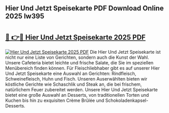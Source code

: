 ## Hier Und Jetzt Speisekarte PDF Download Online 2025 lw395

# <h2><a href="http://gcam2au.nevu.top/?p=Hier+Und+Jetzt+Speisekarte">🔗 👉🔴 Hier Und Jetzt Speisekarte 2025 PDF</a></h2>

[![Hier Und Jetzt Speisekarte 2025 PDF](https://i.imgur.com/dBaPXMq.png)](http://gcam2au.nevu.top/?p=Hier+Und+Jetzt+Speisekarte)
Die Hier Und Jetzt Speisekarte ist nicht nur eine Liste von Gerichten, sondern auch die Kunst der Wahl. Unsere Cafeteria bietet leichte und frische Salate, die Sie im speziellen Menübereich finden können. Für Fleischliebhaber gibt es auf unserer Hier Und Jetzt Speisekarte eine Auswahl an Gerichten: Rindfleisch, Schweinefleisch, Huhn und Fisch. Unseren Auserwählten bieten wir köstliche Gerichte wie Schaschlik und Steak an, die bei frischem, natürlichem Feuer zubereitet werden. Unsere Hier Und Jetzt Speisekarte bietet eine große Auswahl an Desserts, von traditionellen Torten und Kuchen bis hin zu exquisiten Crème Brûlée und Schokoladenkapsel-Desserts.
